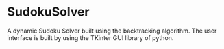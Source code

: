 # SudokuSolver
A dynamic Sudoku Solver built using the backtracking algorithm. The user interface is built by using the TKinter GUI library of python.
